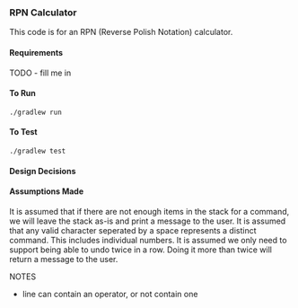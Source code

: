 ### RPN Calculator

This code is for an RPN (Reverse Polish Notation) calculator.

#### Requirements

TODO - fill me in

#### To Run

```
./gradlew run
```

#### To Test
```
./gradlew test
```

#### Design Decisions

#### Assumptions Made

It is assumed that if there are not enough items in the stack for a command, we will leave the stack as-is and print a message to the user.
It is assumed that any valid character seperated by a space represents a distinct command. This includes individual numbers.
It is assumed we only need to support being able to undo twice in a row. Doing it more than twice will return a message to the user.

NOTES
- line can contain an operator, or not contain one